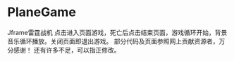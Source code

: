 # PlaneGame
Jframe雷霆战机
点击进入页面游戏，死亡后点击结束页面，游戏循环开始，背景音乐循环播放。关闭页面即退出游戏。
部分代码及页面参照网上贡献资源者，万分感谢！
还有许多不足，可以指正修改。
